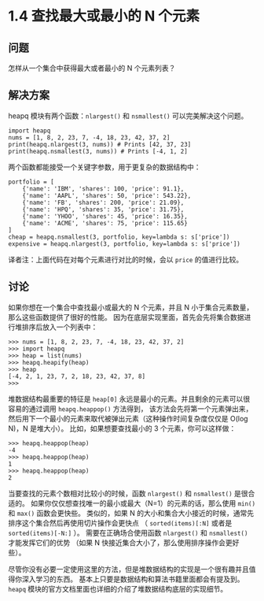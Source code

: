 

# 1.4 查找最大或最小的 N 个元素

## 问题

怎样从一个集合中获得最大或者最小的 N 个元素列表？

## 解决方案

heapq 模块有两个函数：`nlargest()` 和 `nsmallest()` 可以完美解决这个问题。

    
    
    import heapq
    nums = [1, 8, 2, 23, 7, -4, 18, 23, 42, 37, 2]
    print(heapq.nlargest(3, nums)) # Prints [42, 37, 23]
    print(heapq.nsmallest(3, nums)) # Prints [-4, 1, 2]
    

两个函数都能接受一个关键字参数，用于更复杂的数据结构中：

    
    
    portfolio = [
        {'name': 'IBM', 'shares': 100, 'price': 91.1},
        {'name': 'AAPL', 'shares': 50, 'price': 543.22},
        {'name': 'FB', 'shares': 200, 'price': 21.09},
        {'name': 'HPQ', 'shares': 35, 'price': 31.75},
        {'name': 'YHOO', 'shares': 45, 'price': 16.35},
        {'name': 'ACME', 'shares': 75, 'price': 115.65}
    ]
    cheap = heapq.nsmallest(3, portfolio, key=lambda s: s['price'])
    expensive = heapq.nlargest(3, portfolio, key=lambda s: s['price'])
    

译者注：上面代码在对每个元素进行对比的时候，会以 `price` 的值进行比较。

## 讨论

如果你想在一个集合中查找最小或最大的 N 个元素，并且 N 小于集合元素数量，那么这些函数提供了很好的性能。
因为在底层实现里面，首先会先将集合数据进行堆排序后放入一个列表中：

    
    
    >>> nums = [1, 8, 2, 23, 7, -4, 18, 23, 42, 37, 2]
    >>> import heapq
    >>> heap = list(nums)
    >>> heapq.heapify(heap)
    >>> heap
    [-4, 2, 1, 23, 7, 2, 18, 23, 42, 37, 8]
    >>>
    

堆数据结构最重要的特征是 `heap[0]` 永远是最小的元素。并且剩余的元素可以很容易的通过调用 `heapq.heappop()` 方法得到，
该方法会先将第一个元素弹出来，然后用下一个最小的元素来取代被弹出元素（这种操作时间复杂度仅仅是 O(log N)，N 是堆大小）。 比如，如果想要查找最小的
3 个元素，你可以这样做：

    
    
    >>> heapq.heappop(heap)
    -4
    >>> heapq.heappop(heap)
    1
    >>> heapq.heappop(heap)
    2
    

当要查找的元素个数相对比较小的时候，函数 `nlargest()` 和 `nsmallest()` 是很合适的。
如果你仅仅想查找唯一的最小或最大（N=1）的元素的话，那么使用 `min()` 和 `max()` 函数会更快些。 类似的，如果 N
的大小和集合大小接近的时候，通常先排序这个集合然后再使用切片操作会更快点 （ `sorted(items)[:N]` 或者是
`sorted(items)[-N:]` ）。 需要在正确场合使用函数 `nlargest()` 和 `nsmallest()` 才能发挥它们的优势 （如果
N 快接近集合大小了，那么使用排序操作会更好些）。

尽管你没有必要一定使用这里的方法，但是堆数据结构的实现是一个很有趣并且值得你深入学习的东西。 基本上只要是数据结构和算法书籍里面都会有提及到。
`heapq` 模块的官方文档里面也详细的介绍了堆数据结构底层的实现细节。

